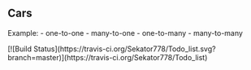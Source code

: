 <div >
<h2>Cars</h2>
Example:
- one-to-one
- many-to-one
- one-to-many
- many-to-many
<p>
[![Build Status](https://travis-ci.org/Sekator778/Todo_list.svg?branch=master)](https://travis-ci.org/Sekator778/Todo_list)
</p>
</div>